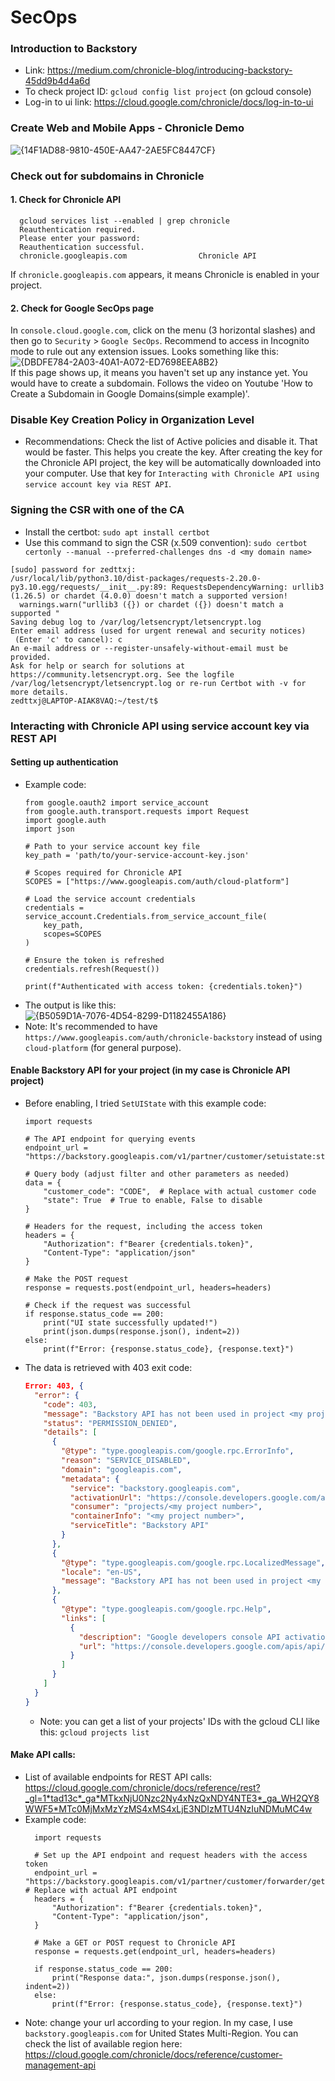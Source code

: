 # SecOps
### Introduction to Backstory
- Link: https://medium.com/chronicle-blog/introducing-backstory-45dd9b4d4a6d
- To check project ID: `gcloud config list project` (on gcloud console)
- Log-in to ui link: https://cloud.google.com/chronicle/docs/log-in-to-ui  
### Create Web and Mobile Apps - Chronicle Demo
![{14F1AD88-9810-450E-AA47-2AE5FC8447CF}](https://github.com/user-attachments/assets/2f4b9615-51a2-4d33-85f4-310f5de20505)
### Check out for subdomains in Chronicle
#### 1. Check for Chronicle API
```linux
  gcloud services list --enabled | grep chronicle
  Reauthentication required.
  Please enter your password:
  Reauthentication successful.
  chronicle.googleapis.com                Chronicle API
```
If `chronicle.googleapis.com` appears, it means Chronicle is enabled in your project.
#### 2. Check for Google SecOps page
In `console.cloud.google.com`, click on the menu (3 horizontal slashes) and then go to `Security` > `Google SecOps`. Recommend to access in Incognito mode to rule out any extension issues. Looks something like this:  
![{DBDFE784-2A03-40A1-A072-ED7698EEA8B2}](https://github.com/user-attachments/assets/6e4b97b9-6617-4524-ac61-7c292f7f4fb5)  
If this page shows up, it means you haven't set up any instance yet. You would have to create a subdomain. Follows the video on Youtube 'How to Create a Subdomain in Google Domains(simple example)'.

### Disable Key Creation Policy in Organization Level
- Recommendations: Check the list of Active policies and disable it. That would be faster. This helps you create the key. After creating the key for the Chronicle API project, the key will be automatically downloaded into your computer. Use that key for `Interacting with Chronicle API using service account key via REST API`.
### Signing the CSR with one of the CA
- Install the certbot: `sudo apt install certbot`
- Use this command to sign the CSR (x.509 convention): `sudo certbot certonly --manual --preferred-challenges dns -d <my domain name>`
```linux
[sudo] password for zedttxj:
/usr/local/lib/python3.10/dist-packages/requests-2.20.0-py3.10.egg/requests/__init__.py:89: RequestsDependencyWarning: urllib3 (1.26.5) or chardet (4.0.0) doesn't match a supported version!
  warnings.warn("urllib3 ({}) or chardet ({}) doesn't match a supported "
Saving debug log to /var/log/letsencrypt/letsencrypt.log
Enter email address (used for urgent renewal and security notices)
 (Enter 'c' to cancel): c
An e-mail address or --register-unsafely-without-email must be provided.
Ask for help or search for solutions at https://community.letsencrypt.org. See the logfile /var/log/letsencrypt/letsencrypt.log or re-run Certbot with -v for more details.
zedttxj@LAPTOP-AIAK8VAQ:~/test/t$
```
### Interacting with Chronicle API using service account key via REST API  

#### Setting up authentication
- Example code:  
    ```python3
    from google.oauth2 import service_account
    from google.auth.transport.requests import Request
    import google.auth
    import json
    
    # Path to your service account key file
    key_path = 'path/to/your-service-account-key.json'
    
    # Scopes required for Chronicle API
    SCOPES = ["https://www.googleapis.com/auth/cloud-platform"]
    
    # Load the service account credentials
    credentials = service_account.Credentials.from_service_account_file(
        key_path,
        scopes=SCOPES
    )
    
    # Ensure the token is refreshed
    credentials.refresh(Request())
    
    print(f"Authenticated with access token: {credentials.token}")
    ```
- The output is like this:  
  ![{B5059D1A-7076-4D54-8299-D1182455A186}](https://github.com/user-attachments/assets/c01e1dc5-78b5-48d3-bb18-778beb86c459)
- Note: It's recommended to have `https://www.googleapis.com/auth/chronicle-backstory` instead of using `cloud-platform` (for general purpose).

#### Enable Backstory API for your project (in my case is Chronicle API project)
- Before enabling, I tried `SetUIState` with this example code:
  ```python3
  import requests
  
  # The API endpoint for querying events
  endpoint_url = "https://backstory.googleapis.com/v1/partner/customer/setuistate:state"
  
  # Query body (adjust filter and other parameters as needed)
  data = {
      "customer_code": "CODE",  # Replace with actual customer code
      "state": True  # True to enable, False to disable
  }
  
  # Headers for the request, including the access token
  headers = {
      "Authorization": f"Bearer {credentials.token}",
      "Content-Type": "application/json"
  }
  
  # Make the POST request
  response = requests.post(endpoint_url, headers=headers)
  
  # Check if the request was successful
  if response.status_code == 200:
      print("UI state successfully updated!")
      print(json.dumps(response.json(), indent=2))
  else:
      print(f"Error: {response.status_code}, {response.text}")
  ```
- The data is retrieved with 403 exit code:
  ```json
  Error: 403, {
    "error": {
      "code": 403,
      "message": "Backstory API has not been used in project <my project number> before or it is disabled. Enable it by visiting https://console.developers.google.com/apis/api/backstory.googleapis.com/overview?project=<my project number> then retry. If you enabled this API recently, wait a few minutes for the action to propagate to our systems and retry.",
      "status": "PERMISSION_DENIED",
      "details": [
        {
          "@type": "type.googleapis.com/google.rpc.ErrorInfo",
          "reason": "SERVICE_DISABLED",
          "domain": "googleapis.com",
          "metadata": {
            "service": "backstory.googleapis.com",
            "activationUrl": "https://console.developers.google.com/apis/api/backstory.googleapis.com/overview?project=<my project number>",
            "consumer": "projects/<my project number>",
            "containerInfo": "<my project number>",
            "serviceTitle": "Backstory API"
          }
        },
        {
          "@type": "type.googleapis.com/google.rpc.LocalizedMessage",
          "locale": "en-US",
          "message": "Backstory API has not been used in project <my project number> before or it is disabled. Enable it by visiting https://console.developers.google.com/apis/api/backstory.googleapis.com/overview?project=<my project number> then retry. If you enabled this API recently, wait a few minutes for the action to propagate to our systems and retry."
        },
        {
          "@type": "type.googleapis.com/google.rpc.Help",
          "links": [
            {
              "description": "Google developers console API activation",
              "url": "https://console.developers.google.com/apis/api/backstory.googleapis.com/overview?project=<my project number>"
            }
          ]
        }
      ]
    }
  }
  ```
  - Note: you can get a list of your projects' IDs with the gcloud CLI like this: `gcloud projects list`  

#### Make API calls:
- List of available endpoints for REST API calls: https://cloud.google.com/chronicle/docs/reference/rest?_gl=1*tad13c*_ga*MTkxNjU0Nzc2Ny4xNzQxNDY4NTE3*_ga_WH2QY8WWF5*MTc0MjMxMzYzMS4xMS4xLjE3NDIzMTU4NzIuNDMuMC4w  
- Example code:
  ```python3
    import requests
  
    # Set up the API endpoint and request headers with the access token
    endpoint_url = "https://backstory.googleapis.com/v1/partner/customer/forwarder/getconfigs?"  # Replace with actual API endpoint
    headers = {
        "Authorization": f"Bearer {credentials.token}",
        "Content-Type": "application/json",
    }
    
    # Make a GET or POST request to Chronicle API
    response = requests.get(endpoint_url, headers=headers)
    
    if response.status_code == 200:
        print("Response data:", json.dumps(response.json(), indent=2))
    else:
        print(f"Error: {response.status_code}, {response.text}")
  ```
- Note: change your url according to your region. In my case, I use `backstory.googleapis.com` for United States Multi-Region. You can check the list of available region here: https://cloud.google.com/chronicle/docs/reference/customer-management-api
